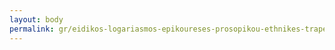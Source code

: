 ```yaml
---
layout: body
permalink: gr/eidikos-logariasmos-epikoureses-prosopikou-ethnikes-trapezas-tes-ellados-proen-prosopikou-ethnikes-akineton-a-e/
---
```



